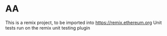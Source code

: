 # AA
This is a remix project, to be imported into https://remix.ethereum.org
Unit tests run on the remix unit testing plugin
